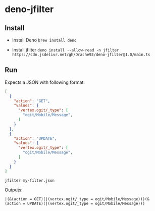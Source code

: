 # deno-jfilter

## Install

* Install Deno
  `brew install deno`

* Install jfilter
  `deno install --allow-read -n jfilter https://cdn.jsdelivr.net/gh/Drache93/deno-jfilter@1.0/main.ts`

## Run

Expects a JSON with following format:

```json
[
  {
    "action": "GET",
    "values": {
      "vertex.ogit/_type": [
        "ogit/Mobile/Message",
      ]
    }
  },
  {
    "action": "UPDATE",
    "values": {
      "vertex.ogit/_type": [
        "ogit/Mobile/Message",
      ]
    }
  }
]

```

`jfilter my-filter.json`

Outputs:

```
|(&(action = GET)(|(vertex.ogit/_type = ogit/Mobile/Message)))(&(action = UPDATE)(|(vertex.ogit/_type = ogit/Mobile/Message)))
```